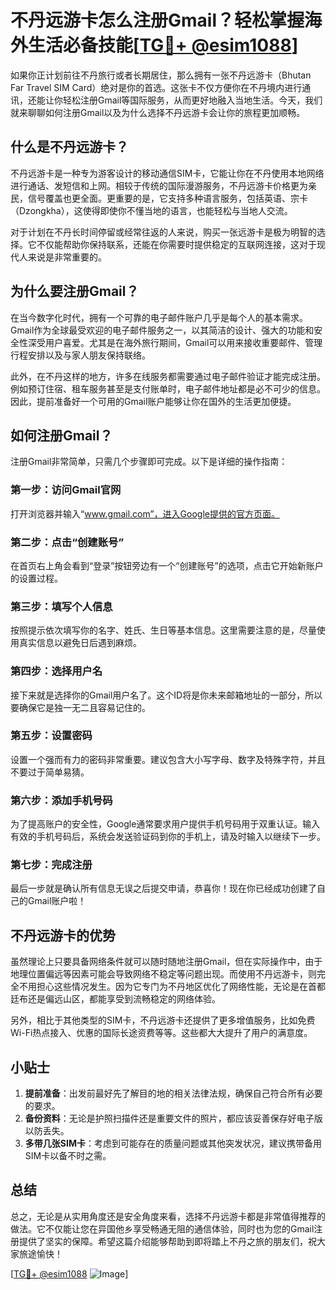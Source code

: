 # 不丹远游卡怎么注册Gmail？轻松掌握海外生活必备技能[[TG💪+ @esim1088](https://t.me/s/esim1088)]

如果你正计划前往不丹旅行或者长期居住，那么拥有一张不丹远游卡（Bhutan Far Travel SIM Card）绝对是你的首选。这张卡不仅方便你在不丹境内进行通讯，还能让你轻松注册Gmail等国际服务，从而更好地融入当地生活。今天，我们就来聊聊如何注册Gmail以及为什么选择不丹远游卡会让你的旅程更加顺畅。

## 什么是不丹远游卡？

不丹远游卡是一种专为游客设计的移动通信SIM卡，它能让你在不丹使用本地网络进行通话、发短信和上网。相较于传统的国际漫游服务，不丹远游卡价格更为亲民，信号覆盖也更全面。更重要的是，它支持多种语言服务，包括英语、宗卡（Dzongkha），这使得即使你不懂当地的语言，也能轻松与当地人交流。

对于计划在不丹长时间停留或经常往返的人来说，购买一张远游卡是极为明智的选择。它不仅能帮助你保持联系，还能在你需要时提供稳定的互联网连接，这对于现代人来说是非常重要的。

## 为什么要注册Gmail？

在当今数字化时代，拥有一个可靠的电子邮件账户几乎是每个人的基本需求。Gmail作为全球最受欢迎的电子邮件服务之一，以其简洁的设计、强大的功能和安全性深受用户喜爱。尤其是在海外旅行期间，Gmail可以用来接收重要邮件、管理行程安排以及与家人朋友保持联络。

此外，在不丹这样的地方，许多在线服务都需要通过电子邮件验证才能完成注册。例如预订住宿、租车服务甚至是支付账单时，电子邮件地址都是必不可少的信息。因此，提前准备好一个可用的Gmail账户能够让你在国外的生活更加便捷。

## 如何注册Gmail？

注册Gmail非常简单，只需几个步骤即可完成。以下是详细的操作指南：

### 第一步：访问Gmail官网
打开浏览器并输入“www.gmail.com”，进入Google提供的官方页面。

### 第二步：点击“创建账号”
在首页右上角会看到“登录”按钮旁边有一个“创建账号”的选项，点击它开始新账户的设置过程。

### 第三步：填写个人信息
按照提示依次填写你的名字、姓氏、生日等基本信息。这里需要注意的是，尽量使用真实信息以避免日后遇到麻烦。

### 第四步：选择用户名
接下来就是选择你的Gmail用户名了。这个ID将是你未来邮箱地址的一部分，所以要确保它是独一无二且容易记住的。

### 第五步：设置密码
设置一个强而有力的密码非常重要。建议包含大小写字母、数字及特殊字符，并且不要过于简单易猜。

### 第六步：添加手机号码
为了提高账户的安全性，Google通常要求用户提供手机号码用于双重认证。输入有效的手机号码后，系统会发送验证码到你的手机上，请及时输入以继续下一步。

### 第七步：完成注册
最后一步就是确认所有信息无误之后提交申请，恭喜你！现在你已经成功创建了自己的Gmail账户啦！

## 不丹远游卡的优势

虽然理论上只要具备网络条件就可以随时随地注册Gmail，但在实际操作中，由于地理位置偏远等因素可能会导致网络不稳定等问题出现。而使用不丹远游卡，则完全不用担心这些情况发生。因为它专门为不丹地区优化了网络性能，无论是在首都廷布还是偏远山区，都能享受到流畅稳定的网络体验。

另外，相比于其他类型的SIM卡，不丹远游卡还提供了更多增值服务，比如免费Wi-Fi热点接入、优惠的国际长途资费等等。这些都大大提升了用户的满意度。

## 小贴士

1. **提前准备**：出发前最好先了解目的地的相关法律法规，确保自己符合所有必要的要求。
2. **备份资料**：无论是护照扫描件还是重要文件的照片，都应该妥善保存好电子版以防丢失。
3. **多带几张SIM卡**：考虑到可能存在的质量问题或其他突发状况，建议携带备用SIM卡以备不时之需。

## 总结

总之，无论是从实用角度还是安全角度来看，选择不丹远游卡都是非常值得推荐的做法。它不仅能让您在异国他乡享受畅通无阻的通信体验，同时也为您的Gmail注册提供了坚实的保障。希望这篇介绍能够帮助到即将踏上不丹之旅的朋友们，祝大家旅途愉快！

[[TG💪+ @esim1088](https://t.me/s/esim1088) ![Image](https://i.postimg.cc/4NQfJmqS/Snipaste-2025-05-13-00-14-12.png)]